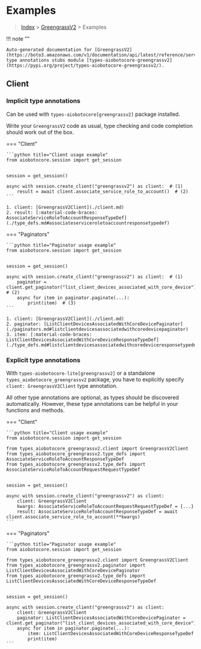 # Examples

> [Index](../README.md) > [GreengrassV2](./README.md) > Examples

!!! note ""

    Auto-generated documentation for [GreengrassV2](https://boto3.amazonaws.com/v1/documentation/api/latest/reference/services/greengrassv2.html#GreengrassV2)
    type annotations stubs module [types-aiobotocore-greengrassv2](https://pypi.org/project/types-aiobotocore-greengrassv2/).

## Client

### Implicit type annotations

Can be used with `types-aiobotocore[greengrassv2]` package installed.

Write your `GreengrassV2` code as usual,
type checking and code completion should work out of the box.



=== "Client"

    ```python title="Client usage example"
    from aiobotocore.session import get_session


    session = get_session()

    async with session.create_client("greengrassv2") as client:  # (1)
        result = await client.associate_service_role_to_account()  # (2)
    ```

    1. client: [GreengrassV2Client](./client.md)
    2. result: [:material-code-braces: AssociateServiceRoleToAccountResponseTypeDef](./type_defs.md#associateserviceroletoaccountresponsetypedef) 



=== "Paginators"

    ```python title="Paginator usage example"
    from aiobotocore.session import get_session


    session = get_session()

    async with session.create_client("greengrassv2") as client:  # (1)
        paginator = client.get_paginator("list_client_devices_associated_with_core_device")  # (2)
        async for item in paginator.paginate(...):
            print(item)  # (3)
    ```

    1. client: [GreengrassV2Client](./client.md)
    2. paginator: [ListClientDevicesAssociatedWithCoreDevicePaginator](./paginators.md#listclientdevicesassociatedwithcoredevicepaginator)
    3. item: [:material-code-braces: ListClientDevicesAssociatedWithCoreDeviceResponseTypeDef](./type_defs.md#listclientdevicesassociatedwithcoredeviceresponsetypedef) 




### Explicit type annotations

With `types-aiobotocore-lite[greengrassv2]`
or a standalone `types_aiobotocore_greengrassv2` package, you have to explicitly specify
`client: GreengrassV2Client` type annotation.

All other type annotations are optional, as types should be discovered automatically.
However, these type annotations can be helpful in your functions and methods.


=== "Client"

    ```python title="Client usage example"
    from aiobotocore.session import get_session

    from types_aiobotocore_greengrassv2.client import GreengrassV2Client
    from types_aiobotocore_greengrassv2.type_defs import AssociateServiceRoleToAccountResponseTypeDef
    from types_aiobotocore_greengrassv2.type_defs import AssociateServiceRoleToAccountRequestRequestTypeDef


    session = get_session()

    async with session.create_client("greengrassv2") as client:
        client: GreengrassV2Client
        kwargs: AssociateServiceRoleToAccountRequestRequestTypeDef = {...}
        result: AssociateServiceRoleToAccountResponseTypeDef = await client.associate_service_role_to_account(**kwargs)
    ```



=== "Paginators"

    ```python title="Paginator usage example"
    from aiobotocore.session import get_session

    from types_aiobotocore_greengrassv2.client import GreengrassV2Client
    from types_aiobotocore_greengrassv2.paginator import ListClientDevicesAssociatedWithCoreDevicePaginator
    from types_aiobotocore_greengrassv2.type_defs import ListClientDevicesAssociatedWithCoreDeviceResponseTypeDef


    session = get_session()

    async with session.create_client("greengrassv2") as client:
        client: GreengrassV2Client
        paginator: ListClientDevicesAssociatedWithCoreDevicePaginator = client.get_paginator("list_client_devices_associated_with_core_device")
        async for item in paginator.paginate(...):
            item: ListClientDevicesAssociatedWithCoreDeviceResponseTypeDef
            print(item)
    ```


